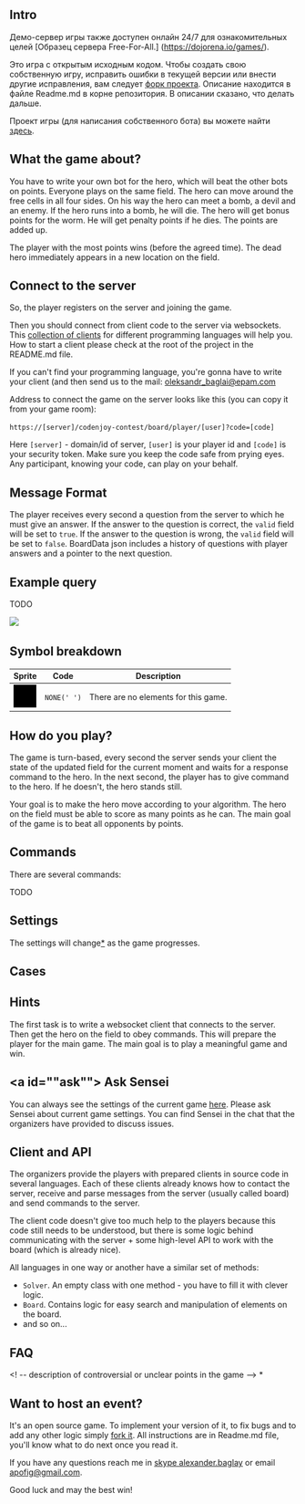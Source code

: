 <!-- Code generated by ManualGeneratorRunner.java
  !!!DO NOT EDIT!!! -->
<meta charset="UTF-8">

## Intro

Демо-сервер игры также доступен онлайн 24/7 для ознакомительных целей [Образец сервера Free-For-All.] (https://dojorena.io/games/).

Это игра с открытым исходным кодом. Чтобы создать свою собственную игру, исправить ошибки в текущей версии или внести другие исправления, вам следует [форк проекта](https://github.com/codenjoyme/codenjoy). Описание находится в файле Readme.md в корне репозитория. В описании сказано, что делать дальше.

Проект игры (для написания собственного бота) вы можете найти [здесь](https://github.com/codenjoyme/codenjoy-clients.git).



## What the game about?

You have to write your own bot for the hero, which will beat the other bots on points. Everyone plays on the same field. 
The hero can move around the free cells in all four  sides. On his way the hero can meet a bomb, a devil and an enemy. If the hero runs into a bomb, he will die. 
The hero will get bonus points for the worm. He will get penalty points if he dies. 
The points are added up.

The player with the most points wins (before the agreed time). 
The dead hero immediately appears in a new location on the field.

## Connect to the server

So, the player registers on the server and joining the game.

Then you should connect from client code to the server via websockets. 
This [collection of clients](https://github.com/codenjoyme/codenjoy-clients.git) 
for different programming languages will help you. How to start a client 
please check at the root of the project in the README.md file.

If you can't find your programming language, you're gonna have to 
write your client (and then send us to the mail:
[oleksandr_baglai@epam.com](mailto:oleksandr_baglai@epam.com)

Address to connect the game on the server looks like this (you can 
copy it from your game room):

`https://[server]/codenjoy-contest/board/player/[user]?code=[code]`

Here `[server]` - domain/id of server, `[user]` is your player id and 
`[code]` is your security token. Make sure you keep the code safe from 
prying eyes. Any participant, knowing your code, can play on your behalf.

## Message Format

The player receives every second a question from the server to which he must give an answer.
If the answer to the question is correct, the `valid` field will be set to `true`.
If the answer to the question is wrong, the `valid` field will be set to `false`.
BoardData json includes a history of questions with player answers and a pointer 
to the next question.

## Example query

TODO

![](https://dojorena.io/codenjoy-contest/resources/sampletext/help/board.png)

<meta charset="UTF-8">

## Symbol breakdown
| Sprite | Code | Description |
| -------- | -------- | -------- |
|<img src="https://github.com/codenjoyme/codenjoy-sampletext/raw/master/src/main/webapp/resources/sampletext/sprite/none.png" style="width:40px;" /> | `NONE(' ')` | There are no elements for this game. | 


## How do you play?

The game is turn-based, every second the server sends your client
the state of the updated field for the current moment and waits for a response
command to the hero. In the next second, the player has to give
command to the hero. If he doesn't, the hero stands still.

Your goal is to make the hero move according to your algorithm.
The hero on the field must be able to score as many points as he can.
The main goal of the game is to beat all opponents by points.

## Commands

There are several commands:

TODO

## Settings

The settings will change[*](#ask) as the game progresses.

## Cases

## Hints

The first task is to write a websocket client that connects to the server. Then get the hero on the field to obey commands.
This will prepare the player for the main game.
The main goal is to play a meaningful game and win.

## <a id=""ask""></a> Ask Sensei

You can always see the settings of the current game
[here](/codenjoy-contest/rest/settings/player).
Please ask Sensei about current game settings. You can find Sensei in
the chat that the organizers have provided to discuss issues.

## Client and API

The organizers provide the players with prepared clients in source code in several languages. Each of these clients already knows how to contact the server, receive and parse messages from the server (usually called board) and send commands to the server.

The client code doesn't give too much help to the players because this code still needs to be understood, but there is some logic behind communicating with the server + some high-level API to work with the board (which is already nice).

All languages in one way or another have a similar set of methods:

* `Solver`.
  An empty class with one method - you have to fill it with clever logic.
* `Board`.
  Contains logic for easy search and manipulation of elements on the board.
* and so on...


## FAQ
<! -- description of controversial or unclear points in the game -->
* 

## Want to host an event?

It's an open source game. To implement your version of it,
to fix bugs and to add any other logic simply
[fork it](https://github.com/codenjoyme/codenjoy.git).
All instructions are in Readme.md file, you'll know what to do 
next once you read it.

If you have any questions reach me in [skype alexander.baglay](skype:alexander.baglay)
or email [apofig@gmail.com](mailto:apofig@gmail.com).

Good luck and may the best win!

